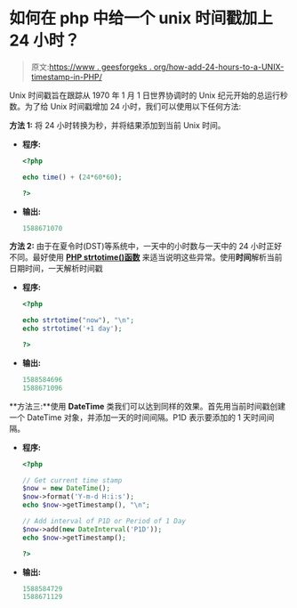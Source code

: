 # 如何在 php 中给一个 unix 时间戳加上 24 小时？

> 原文:[https://www . geesforgeks . org/how-add-24-hours-to-a-UNIX-timestamp-in-PHP/](https://www.geeksforgeeks.org/how-to-add-24-hours-to-a-unix-timestamp-in-php/)

Unix 时间戳旨在跟踪从 1970 年 1 月 1 日世界协调时的 Unix 纪元开始的总运行秒数。为了给 Unix 时间戳增加 24 小时，我们可以使用以下任何方法:

**方法 1:** 将 24 小时转换为秒，并将结果添加到当前 Unix 时间。

*   **程序:**

    ```php
    <?php 

    echo time() + (24*60*60); 

    ?>
    ```

*   **输出:**

    ```php
    1588671070
    ```

**方法 2:** 由于在夏令时(DST)等系统中，一天中的小时数与一天中的 24 小时正好不同。最好使用 **[PHP strtotime()函数](https://www.geeksforgeeks.org/php-strtotime-function/)** 来适当说明这些异常。使用**时间**解析当前日期时间，一天解析时间戳

*   **程序:**

    ```php
    <?php 

    echo strtotime("now"), "\n";
    echo strtotime('+1 day'); 

    ?>
    ```

*   **输出:**

    ```php
    1588584696
    1588671096
    ```

**方法三:**使用 **DateTime** 类我们可以达到同样的效果。首先用当前时间戳创建一个 DateTime 对象，并添加一天的时间间隔。P1D 表示要添加的 1 天时间间隔。

*   **程序:**

    ```php
    <?php 

    // Get current time stamp
    $now = new DateTime();
    $now->format('Y-m-d H:i:s');    
    echo $now->getTimestamp(), "\n";   

    // Add interval of P1D or Period of 1 Day
    $now->add(new DateInterval('P1D'));
    echo $now->getTimestamp();

    ?>
    ```

*   **输出:**

    ```php
    1588584729
    1588671129
    ```